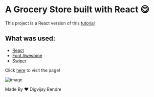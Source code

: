 # A Grocery Store built with React 😋️

This project is a React version of this [tutorial](https://www.youtube.com/watch?v=lCCN_lkl3Xw)

## What was used:
- [React](https://pt-br.reactjs.org/)
- [Font Awesome](https://fontawesome.com/)
- [Swiper](https://swiperjs.com/react)

Click [here](https://grocery-store-react.netlify.app/) to visit the page!

![image](https://media.discordapp.net/attachments/402972272870162435/896064057503809537/Screenshot_from_2021-10-08_12-58-11.png?width=917&height=458)

Made By ❤️ Digvijay Bendre 
